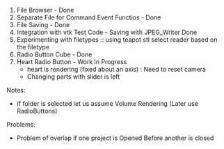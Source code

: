 1. File Browser   - Done 
2. Separate File for Command Event Functios - Done 
3. File Saving  - Done 
4. Integration with vtk Test Code - Saving with JPEG_Writer Done 
5. Experimenting with filetypes :: using teapot stl
    select reader based on the filetype
6. Radio Button Cube - Done
7. Heart Radio Button - Work In Progress
    - heart is rendering (fixed about an axis) : Need to  reset camera 
    - Changing parts with slider is left 

Notes: 
- If folder is selected let us assume Volume Rendering (Later use RadioButtons)

Problems: 
- Problem of overlap if one project is Opened Before another is closed 